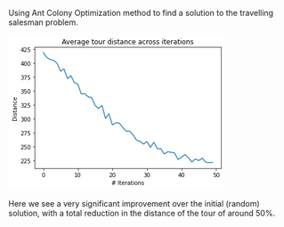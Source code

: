 Using Ant Colony Optimization method to find a solution to the travelling salesman problem. 

![Alt text](Results.png?raw=true "Results")

Here we see a very significant improvement over the initial (random) solution, with a total reduction in the distance of the tour of around 50%. 
